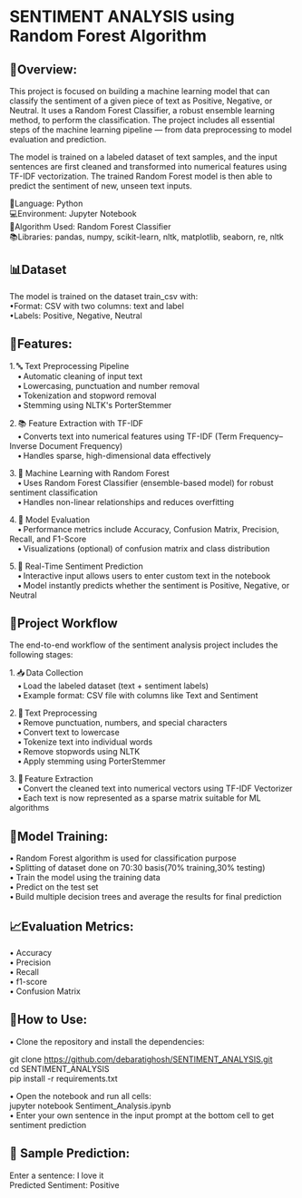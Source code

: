 # SENTIMENT ANALYSIS using Random Forest Algorithm

## 🔎Overview:
This project is focused on building a machine learning model that can classify the sentiment of a given piece of text as Positive, Negative, or Neutral. It uses a Random Forest Classifier, a robust ensemble learning method, to perform the classification. The project includes all essential steps of the machine learning pipeline — from data preprocessing to model evaluation and prediction.

The model is trained on a labeled dataset of text samples, and the input sentences are first cleaned and transformed into numerical features using TF-IDF vectorization. The trained Random Forest model is then able to predict the sentiment of new, unseen text inputs.

📌Language: Python<br>
💻Environment: Jupyter Notebook<br>
📝Algorithm Used: Random Forest Classifier<br>
📚Libraries: pandas, numpy, scikit-learn, nltk, matplotlib, seaborn, re, nltk

## 📊Dataset
The model is trained on the dataset train_csv with:<br>
•Format: CSV with two columns: text and label<br>
•Labels: Positive, Negative, Neutral

## 🧩Features:
1. 🔤 Text Preprocessing Pipeline<br>
 • Automatic cleaning of input text<br>
 • Lowercasing, punctuation and number removal<br>
 • Tokenization and stopword removal<br>
 • Stemming using NLTK's PorterStemmer<br>

2. 📚 Feature Extraction with TF-IDF<br>
 • Converts text into numerical features using TF-IDF (Term Frequency–Inverse Document Frequency)<br>
 • Handles sparse, high-dimensional data effectively<br>

3. 🧠 Machine Learning with Random Forest<br>
 • Uses Random Forest Classifier (ensemble-based model) for robust sentiment classification<br>
 • Handles non-linear relationships and reduces overfitting<br>

4. 🎯 Model Evaluation<br>
 • Performance metrics include Accuracy, Confusion Matrix, Precision, Recall, and F1-Score<br>
 • Visualizations (optional) of confusion matrix and class distribution<br>

5. 💬 Real-Time Sentiment Prediction<br>
 • Interactive input allows users to enter custom text in the notebook<br>
 • Model instantly predicts whether the sentiment is Positive, Negative, or Neutral<br>

 ## 🔄Project Workflow
The end-to-end workflow of the sentiment analysis project includes the following stages:<br>

1. 📥 Data Collection<br>
 • Load the labeled dataset (text + sentiment labels)<br>
 • Example format: CSV file with columns like Text and Sentiment<br>

2. 🧹 Text Preprocessing<br>
 • Remove punctuation, numbers, and special characters<br>
 • Convert text to lowercase<br>
 • Tokenize text into individual words<br>
 • Remove stopwords using NLTK<br>
 • Apply stemming using PorterStemmer<br>

3. 📐 Feature Extraction<br>
 • Convert the cleaned text into numerical vectors using TF-IDF Vectorizer<br>
 • Each text is now represented as a sparse matrix suitable for ML algorithms<br>
 
 ## 🌲Model Training:<br>
   • Random Forest algorithm is used for classification purpose<br>
   • Splitting of dataset done on 70:30 basis(70% training,30% testing)<br>
   • Train the model using the training data<br>
   • Predict on the test set<br>
   • Build multiple decision trees and average the results for final prediction<br>

  ## 📈Evaluation Metrics:<br>
  • Accuracy<br>
  • Precision<br>
  • Recall<br>
  • f1-score<br>
  • Confusion Matrix<br>

  ## 💬How to Use:<br>
• Clone the repository and install the dependencies:<br>

git clone https://github.com/debaratighosh/SENTIMENT_ANALYSIS.git<br>
cd SENTIMENT_ANALYSIS<br>
pip install -r requirements.txt<br>

• Open the notebook and run all cells:<br>
jupyter notebook Sentiment_Analysis.ipynb<br>
• Enter your own sentence in the input prompt at the bottom cell to get sentiment prediction<br>

## 🚀 Sample Prediction:<br>

Enter a sentence: I love it<br>
Predicted Sentiment: Positive

